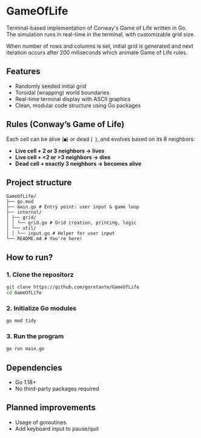 # GameOfLife

Terminal-based implementation of Conway's Game of Life written in Go.
The simulation runs in real-time in the terminal, with customizable grid size.

When number of rows and columns is set, initial grid is generated and next iteration occurs after 200 miliseconds which animate Game of Life rules.

## Features
- Randomly seeded initial grid
- Toroidal (wrapping) world boundaries
- Real-time terminal display with ASCII graphics
- Clean, modular code structure using Go packages

## Rules (Conway’s Game of Life)

Each cell can be alive (`■`) or dead (` `), and evolves based on its 8 neighbors:

- **Live cell + 2 or 3 neighbors → lives**
- **Live cell + <2 or >3 neighbors → dies**
- **Dead cell + exactly 3 neighbors → becomes alive**

## Project structure
```
GameOfLife/
├── go.mod
├── main.go # Entry point: user input & game loop
├── internal/
│ ├── grid/
│ │ └── grid.go # Grid creation, printing, logic
│ └── util/
│ │ └── input.go # Helper for user input
└── README.md # You're here!
```

## How to run?
### 1. Clone the repositorz
```bash
git clone https://github.com/goretante/GameOfLife
cd GameOfLife
```

### 2. Initialize Go modules
```bash
go mod tidy
```

### 3. Run the program
```bash
go run main.go
```

## Dependencies
- Go 1.18+
- No third-party packages required

## Planned improvements
- Usage of goroutines
- Add keyboard input to pause/quit